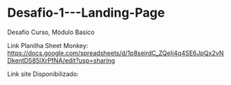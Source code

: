 # Desafio-1---Landing-Page
Desafio Curso, Módulo Basico

Link Planilha Sheet Monkey: https://docs.google.com/spreadsheets/d/1p8seirdC_ZQeIj4q4SE6JpQx2vNDkentD585lXrPfNA/edit?usp=sharing

Link site Disponibilizado: 